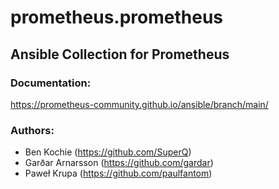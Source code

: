 # prometheus.prometheus
## Ansible Collection for Prometheus

### Documentation:
https://prometheus-community.github.io/ansible/branch/main/

### Authors:
- Ben Kochie (https://github.com/SuperQ)
- Garðar Arnarsson (https://github.com/gardar)
- Paweł Krupa (https://github.com/paulfantom)
